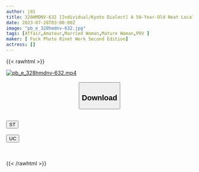 ```yaml
---
author: j91
title: 328HMDNV-632 [Individual/Kyoto Dialect] A 50-Year-Old Neat Local Wife Living In Kansai, Rich Mucous Membrane Copulation That Explodes The Accumulated Sexual Desire
date: 2023-07-28T03:00:00Z
image: "pb_e_328hmdnv-632.jpg"
tags: [Affair,Amateur,Married Woman,Mature Woman,POV ]
maker: [ Fuck Photo Rinet Work Second Edition]
actress: []
---
```



{{< rawhtml >}}

<div class="video" data-videoid="rxd4avgQo9fb1e7">
    <a href="javascript:;">
        <img src="https://my.j91.asia/posts/pb_e_328hmdnv-632/pb_e_328hmdnv-632.jpg" width="WIDTH" height="HEIGHT" alt="pb_e_328hmdnv-632.mp4" loading="lazy">
    </a>
</div>

<script type="text/javascript" src="https://j91.asia/asset/on-demand-st.js"></script>

<br>
  <link rel="stylesheet" href="https://j91.asia/asset/bs5.css">
  
  <center>
  <button class="btn btn-primary" type="button" data-bs-toggle="collapse" data-bs-target=".multi-collapse" aria-expanded="false" aria-controls="multiCollapseExample1 multiCollapseExample2"><h2>Download</h2></button></center>
</p>
<div class="row">
  <div class="col">
    <div class="collapse multi-collapse" id="multiCollapseExample1">
      <div class="card card-body">
	      	      <br>
<div class="buttons">  
<a href="https://streamtape.to/v/rxd4avgQo9fb1e7"><button class="btn-hover color-3"><i class="fa fa-download"></i> ST</button></a></div>
    </div>
  </div>
</div>
  <div class="col">
    <div class="collapse multi-collapse" id="multiCollapseExample2">
      <div class="card card-body">
	      <br>
<div class="buttons">
    <a href="https://userscloud.com/udrp3qoj1zub"><button class="btn-hover color-9"><i class="fa fa-download"></i> UC</button></a></div>
<br><br>
      </div>
    </div>
  </div>
</div>

{{< /rawhtml >}}
